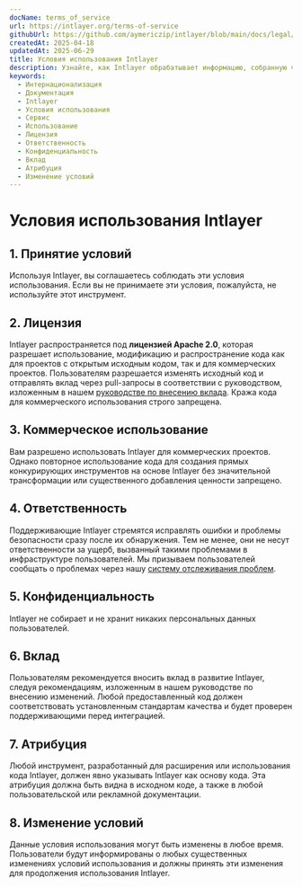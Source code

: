 ```yaml
---
docName: terms_of_service
url: https://intlayer.org/terms-of-service
githubUrl: https://github.com/aymericzip/intlayer/blob/main/docs/legal/ru/terms_of_service.md
createdAt: 2025-04-18
updatedAt: 2025-06-29
title: Условия использования Intlayer
description: Узнайте, как Intlayer обрабатывает информацию, собранную через наш веб-сайт и CMS. Следуйте документации, чтобы понять различные форматы и варианты использования.
keywords:
  - Интернационализация
  - Документация
  - Intlayer
  - Условия использования
  - Сервис
  - Использование
  - Лицензия
  - Ответственность
  - Конфиденциальность
  - Вклад
  - Атрибуция
  - Изменение условий
---
```


# Условия использования Intlayer

## 1. Принятие условий

Используя Intlayer, вы соглашаетесь соблюдать эти условия использования. Если вы не принимаете эти условия, пожалуйста, не используйте этот инструмент.

## 2. Лицензия

Intlayer распространяется под **лицензией Apache 2.0**, которая разрешает использование, модификацию и распространение кода как для проектов с открытым исходным кодом, так и для коммерческих проектов. Пользователям разрешается изменять исходный код и отправлять вклад через pull-запросы в соответствии с руководством, изложенным в нашем [руководстве по внесению вклада](https://github.com/aymericzip/intlayer/blob/main/CONTRIBUTING.md). Кража кода для коммерческого использования строго запрещена.

## 3. Коммерческое использование

Вам разрешено использовать Intlayer для коммерческих проектов. Однако повторное использование кода для создания прямых конкурирующих инструментов на основе Intlayer без значительной трансформации или существенного добавления ценности запрещено.

## 4. Ответственность

Поддерживающие Intlayer стремятся исправлять ошибки и проблемы безопасности сразу после их обнаружения. Тем не менее, они не несут ответственности за ущерб, вызванный такими проблемами в инфраструктуре пользователей. Мы призываем пользователей сообщать о проблемах через нашу [систему отслеживания проблем](https://github.com/aymericzip/intlayer/issues).

## 5. Конфиденциальность

Intlayer не собирает и не хранит никаких персональных данных пользователей.

## 6. Вклад

Пользователям рекомендуется вносить вклад в развитие Intlayer, следуя рекомендациям, изложенным в нашем руководстве по внесению изменений. Любой предоставленный код должен соответствовать установленным стандартам качества и будет проверен поддерживающими перед интеграцией.

## 7. Атрибуция

Любой инструмент, разработанный для расширения или использования кода Intlayer, должен явно указывать Intlayer как основу кода. Эта атрибуция должна быть видна в исходном коде, а также в любой пользовательской или рекламной документации.

## 8. Изменение условий

Данные условия использования могут быть изменены в любое время. Пользователи будут информированы о любых существенных изменениях условий использования и должны принять эти изменения для продолжения использования Intlayer.
